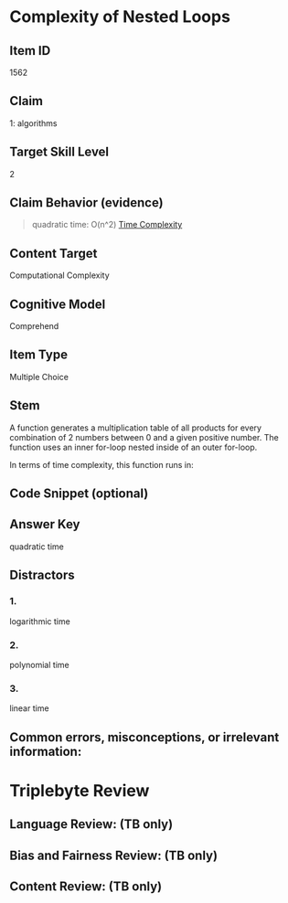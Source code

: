 # Complexity of Nested Loops

## Item ID
1562

## Claim
1: algorithms

## Target Skill Level
2

## Claim Behavior (evidence)
> quadratic time: O(n^2)
[Time Complexity](https://en.wikipedia.org/wiki/Time_complexity)

## Content Target
Computational Complexity

## Cognitive Model
Comprehend

## Item Type
Multiple Choice

## Stem
A function generates a multiplication table of all products for every combination of 2 numbers between 0 and a given positive number.  The function uses an inner for-loop nested inside of an outer for-loop.

In terms of time complexity, this function runs in:

## Code Snippet (optional)

## Answer Key
quadratic time

## Distractors
### 1.
logarithmic time

### 2.
polynomial time

### 3.
linear time

## Common errors, misconceptions, or irrelevant information:

# Triplebyte Review

## Language Review: (TB only)

## Bias and Fairness Review: (TB only)

## Content Review: (TB only)
